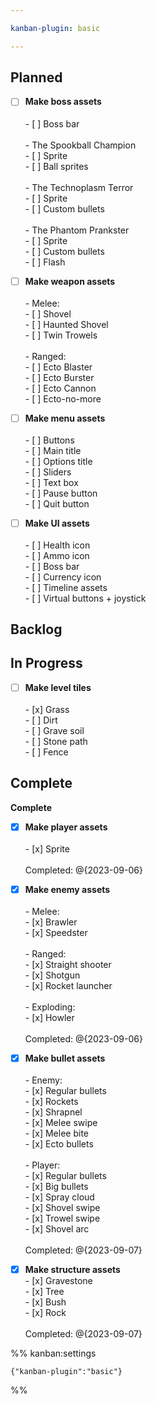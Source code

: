 ```yaml
---

kanban-plugin: basic

---
```


## Planned

- [ ] **Make boss assets**<br><br> - [ ] Boss bar<br><br> - The Spookball Champion<br>	 - [ ] Sprite<br>	 - [ ] Ball sprites<br><br> - The Technoplasm Terror<br>	 - [ ] Sprite<br>	 - [ ] Custom bullets<br><br> - The Phantom Prankster<br>	 - [ ] Sprite<br>	 - [ ] Custom bullets<br>	 - [ ] Flash
- [ ] **Make weapon assets**<br><br> - Melee:<br>	 - [ ] Shovel<br>	 - [ ] Haunted Shovel<br>	 - [ ] Twin Trowels<br><br> - Ranged:<br>	 - [ ] Ecto Blaster<br>	 - [ ] Ecto Burster<br>	 - [ ] Ecto Cannon<br>	 - [ ] Ecto-no-more
- [ ] **Make menu assets**<br><br> - [ ] Buttons<br> - [ ] Main title<br> - [ ] Options title<br> - [ ] Sliders<br> - [ ] Text box<br> - [ ] Pause button<br> - [ ] Quit button
- [ ] **Make UI assets**<br><br> - [ ] Health icon<br> - [ ] Ammo icon<br> - [ ] Boss bar<br> - [ ] Currency icon<br> - [ ] Timeline assets<br> - [ ] Virtual buttons + joystick


## Backlog



## In Progress

- [ ] **Make level tiles**<br><br> - [x] Grass<br> - [ ] Dirt<br> - [ ] Grave soil<br> - [ ] Stone path<br> - [ ] Fence


## Complete

**Complete**
- [x] **Make player assets**<br><br> - [x] Sprite<br> <br>Completed: @{2023-09-06}
- [x] **Make enemy assets**<br><br> - Melee:<br>	 - [x] Brawler<br>	 - [x] Speedster<br><br> - Ranged:<br>	 - [x] Straight shooter<br>	 - [x] Shotgun<br>	 - [x] Rocket launcher<br><br> - Exploding:<br>	 - [x] Howler<br><br>Completed: @{2023-09-06}
- [x] **Make bullet assets**<br><br> - Enemy:<br>	 - [x] Regular bullets<br>	 - [x] Rockets<br>	 - [x] Shrapnel<br>	 - [x] Melee swipe<br>	 - [x] Melee bite<br>	 - [x] Ecto bullets<br><br> - Player:<br>	 - [x] Regular bullets<br>	 - [x] Big bullets<br>	 - [x] Spray cloud<br>	 - [x] Shovel swipe<br>	 - [x] Trowel swipe<br>	 - [x] Shovel arc<br><br>Completed: @{2023-09-07}
- [x] **Make structure assets**<br> - [x] Gravestone<br> - [x] Tree<br> - [x] Bush<br> - [x] Rock<br><br>Completed: @{2023-09-07}




%% kanban:settings
```
{"kanban-plugin":"basic"}
```
%%